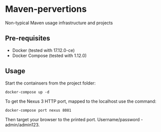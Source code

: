 # Maven-pervertions
Non-typical Maven usage infrastructure and projects

## Pre-requisites
  * Docker (tested with 17.12.0-ce)
  * Docker Compose (tested with 1.12.0)

## Usage
  Start the containsers from the project folder:
  
    docker-compose up -d
  
  To get the Nexus 3 HTTP port, mapped to the localhost use the command:
  
    docker-compose port nexus 8081

  Then target your browser to the printed port. Username/password - admin/admin123.